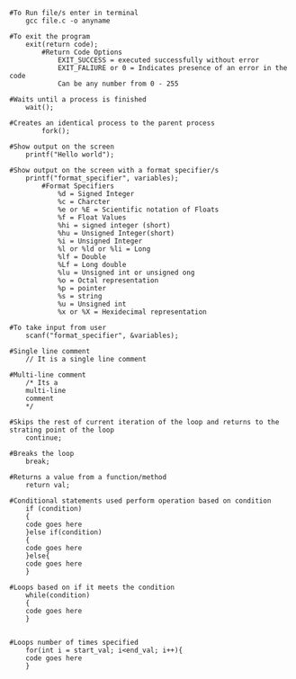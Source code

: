 	
	#To Run file/s enter in terminal
		gcc file.c -o anyname

	#To exit the program
		exit(return code);
			#Return Code Options
				EXIT_SUCCESS = executed successfully without error
				EXIT_FALIURE or 0 = Indicates presence of an error in the code
				Can be any number from 0 - 255
    
	#Waits until a process is finished
 		wait();

   	#Creates an identical process to the parent process
    		fork();

	#Show output on the screen
		printf("Hello world");

	#Show output on the screen with a format specifier/s
		printf("format_specifier", variables);
			#Format Specifiers
				%d = Signed Integer
				%c = Charcter
				%e or %E = Scientific notation of Floats
				%f = Float Values
				%hi = signed integer (short)
				%hu = Unsigned Integer(short)
				%i = Unsigned Integer
				%l or %ld or %li = Long
				%lf = Double
				%Lf = Long double
				%lu = Unsigned int or unsigned ong
				%o = Octal representation
				%p = pointer
				%s = string
				%u = Unsigned int
				%x or %X = Hexidecimal representation

	#To take input from user
		scanf("format_specifier", &variables);

	#Single line comment
		// It is a single line comment

	#Multi-line comment
		/* Its a 
		multi-line
		comment
		*/

	#Skips the rest of current iteration of the loop and returns to the strating point of the loop
		continue;

	#Breaks the loop
		break;

	#Returns a value from a function/method
		return val;

	#Conditional statements used perform operation based on condition
		if (condition)
		{
		code goes here
		}else if(condition)
		{
		code goes here
		}else{
		code goes here
		}

	#Loops based on if it meets the condition
		while(condition)
		{
		code goes here
		}

		
	#Loops number of times specified
		for(int i = start_val; i<end_val; i++){
  		code goes here
		}
